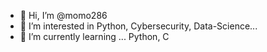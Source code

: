 - 👋 Hi, I’m @momo286
- 👀 I’m interested in Python, Cybersecurity, Data-Science...
- 🌱 I’m currently learning ... Python, C
<!---
momo286/momo286 is a ✨ special ✨ repository because its `README.md` (this file) appears on your GitHub profile.
You can click the Preview link to take a look at your changes.
--->
